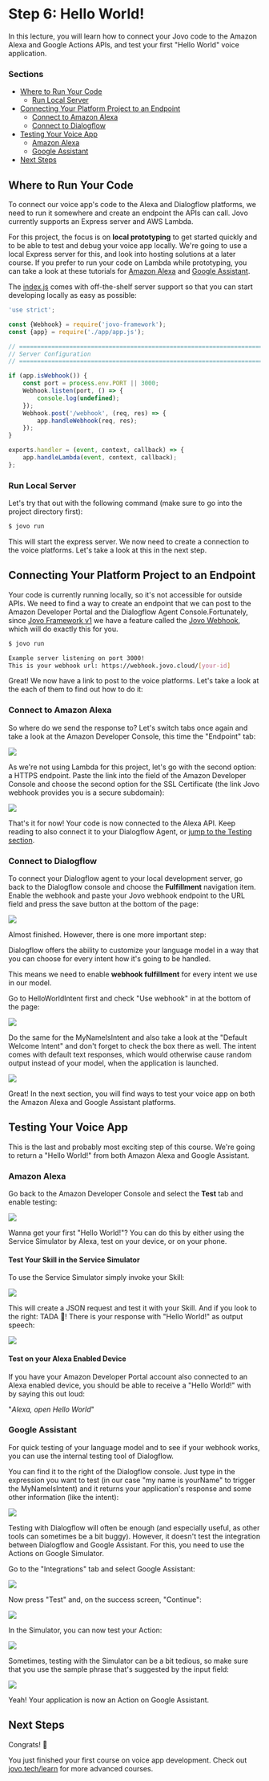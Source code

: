 # Step 6: Hello World!

In this lecture, you will learn how to connect your Jovo code to the Amazon Alexa and Google Actions APIs, and test your first "Hello World" voice application.

### Sections

* [Where to Run Your Code](#where-to-run-your-code)
    * [Run Local Server](#run-local-server)
* [Connecting Your Platform Project to an Endpoint](#connecting-your-platform-project-to-an-endpoint)
    * [Connect to Amazon Alexa](#connect-to-amazon-alexa)
    * [Connect to Dialogflow](#connect-to-dialogflow)
* [Testing Your Voice App](#testing-your-voice-app)
    * [Amazon Alexa](#amazon-alexa)
    * [Google Assistant](#google-assistant)
* [Next Steps](#next-steps)

## Where to Run Your Code

To connect our voice app's code to the Alexa and Dialogflow platforms, we need to run it somewhere and create an endpoint the APIs can call. Jovo currently supports an Express server and AWS Lambda.

For this project, the focus is on **local prototyping** to get started quickly and to be able to test and debug your voice app locally. We're going to use a local Express server for this, and look into hosting solutions at a later course. If you prefer to run your code on Lambda while prototyping, you can take a look at these tutorials for [Amazon Alexa](https://www.jovo.tech/tutorials/alexa-skill-tutorial-nodejs#host-your-code-on-aws-lambda) and [Google Assistant](https://www.jovo.tech/tutorials/host-google-action-on-lambda).

The [index.js](https://github.com/jovotech/jovo-sample-voice-app-nodejs/blob/master/index.js) comes with off-the-shelf server support so that you can start developing locally as easy as possible:

```javascript
'use strict';

const {Webhook} = require('jovo-framework');
const {app} = require('./app/app.js');

// =================================================================================
// Server Configuration
// =================================================================================

if (app.isWebhook()) {
    const port = process.env.PORT || 3000;
    Webhook.listen(port, () => {
        console.log(undefined);
    });
    Webhook.post('/webhook', (req, res) => {
        app.handleWebhook(req, res);
    });
}

exports.handler = (event, context, callback) => {
    app.handleLambda(event, context, callback);
};
```

### Run Local Server

Let's try that out with the following command (make sure to go into the project directory first):

```sh
$ jovo run
```

This will start the express server. We now need to create a connection to the voice platforms. Let's take a look at this in the next step.   

## Connecting Your Platform Project to an Endpoint

Your code is currently running locally, so it's not accessible for outside APIs. We need to find a way to create an endpoint that we can post to the Amazon Developer Portal and the Dialogflow Agent Console.Fortunately, since [Jovo Framework v1](https://www.jovo.tech/blog/jovo-v1/) we have a feature called the [Jovo Webhook](https://www.jovo.tech/docs/server/webhook#jovo-webhook), which will do exactly this for you.

```sh
$ jovo run

Example server listening on port 3000!
This is your webhook url: https://webhook.jovo.cloud/[your-id]
```

Great! We now have a link to post to the voice platforms. Let's take a look at the each of them to find out how to do it:

### Connect to Amazon Alexa

So where do we send the response to? Let's switch tabs once again and take a look at the Amazon Developer Console, this time the "Endpoint" tab:

![](./img/amazon_developer_alexa_endpoint.png)

As we're not using Lambda for this project, let's go with the second option: a HTTPS endpoint. Paste the link into the field of the Amazon Developer Console and choose the second option for the SSL Certificate (the link Jovo webhook provides you is a secure subdomain):

![](./img/amazon_developer_alexa_endpoint_filled-1.png)

That's it for now! Your code is now connected to the Alexa API. Keep reading to also connect it to your Dialogflow Agent, or [jump to the Testing section](#testing-your-voice-app).  

### Connect to Dialogflow

To connect your Dialogflow agent to your local development server, go back to the Dialogflow console and choose the **Fulfillment** navigation item. Enable the webhook and paste your Jovo webhook endpoint to the URL field and press the save button at the bottom of the page:

![](./img/dialogflow_fulfillment-1.png)

Almost finished. However, there is one more important step:

Dialogflow offers the ability to customize your language model in a way that you can choose for every intent how it's going to be handled.

This means we need to enable **webhook fulfillment** for every intent we use in our model.

Go to HelloWorldIntent first and check "Use webhook" in at the bottom of the page:

![](./img/dialogflow_intent_webhook.png)

Do the same for the MyNameIsIntent and also take a look at the "Default Welcome Intent" and don't forget to check the box there as well. The intent comes with default text responses, which would otherwise cause random output instead of your model, when the application is launched.

![](./img/dialogflow_intent_default.png)

Great! In the next section, you will find ways to test your voice app on both the Amazon Alexa and Google Assistant platforms. 

## Testing Your Voice App

This is the last and probably most exciting step of this course. We're going to return a "Hello World!" from both Amazon Alexa and Google Assistant.

### Amazon Alexa

Go back to the Amazon Developer Console and select the **Test** tab and enable testing:

![](./img/amazon_developer_alexa_test.png)

Wanna get your first "Hello World!"? You can do this by either using the Service Simulator by Alexa, test on your device, or on your phone.

#### Test Your Skill in the Service Simulator

To use the Service Simulator simply invoke your Skill:

![](./img/amazon_developer_alexa_test_simulator-1.png)

This will create a JSON request and test it with your Skill. And if you look to the right: TADA 🎉! There is your response with "Hello World!" as output speech:

![](./img/amazon_developer_alexa_test_invocation.png)

#### Test on your Alexa Enabled Device

If you have your Amazon Developer Portal account also connected to an Alexa enabled device, you should be able to receive a "Hello World!" with by saying this out loud: 

"_Alexa, open Hello World_"  

### Google Assistant

For quick testing of your language model and to see if your webhook works, you can use the internal testing tool of Dialogflow.

You can find it to the right of the Dialogflow console. Just type in the expression you want to test (in our case "my name is yourName" to trigger the MyNameIsIntent) and it returns your application's response and some other information (like the intent):

![](./img/dialogflow_intent_test.png)

Testing with Dialogflow will often be enough (and especially useful, as other tools can sometimes be a bit buggy). However, it doesn't test the integration between Dialogflow and Google Assistant. For this, you need to use the Actions on Google Simulator.

Go to the "Integrations" tab and select Google Assistant:

![](./img/dialogflow_integration.png)

Now press "Test" and, on the success screen, "Continue":

![](./img/dialogflow_integration_google.png)

In the Simulator, you can now test your Action:

![](./img/google_action_simulator.png)

Sometimes, testing with the Simulator can be a bit tedious, so make sure that you use the sample phrase that's suggested by the input field:

![](./img/talk-to-my-test-app.jpg)

Yeah! Your application is now an Action on Google Assistant.

## Next Steps

Congrats! 👏

You just finished your first course on voice app development. Check out [jovo.tech/learn](https://www.jovo.tech/learn) for more advanced courses.

<!--[metadata]: { "description": "In this lecture, you will learn how to connect your Jovo code to the Amazon Alexa and Google Actions APIs, and test your first Hello World voice application.", "author": "jan-koenig" }-->
